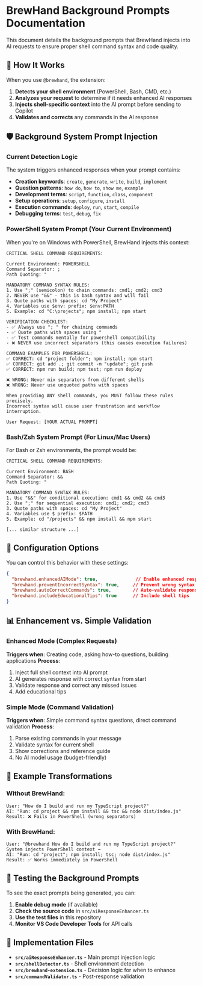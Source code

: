 # BrewHand Background Prompts Documentation

This document details the background prompts that BrewHand injects into AI requests to ensure proper shell command syntax and code quality.

## 🎯 How It Works

When you use `@brewhand`, the extension:

1. **Detects your shell environment** (PowerShell, Bash, CMD, etc.)
2. **Analyzes your request** to determine if it needs enhanced AI responses
3. **Injects shell-specific context** into the AI prompt before sending to Copilot
4. **Validates and corrects** any commands in the AI response

## 🛡️ Background System Prompt Injection

### Current Detection Logic

The system triggers enhanced responses when your prompt contains:
- **Creation keywords**: `create`, `generate`, `write`, `build`, `implement`
- **Question patterns**: `how do`, `how to`, `show me`, `example`
- **Development terms**: `script`, `function`, `class`, `component`
- **Setup operations**: `setup`, `configure`, `install`
- **Execution commands**: `deploy`, `run`, `start`, `compile`
- **Debugging terms**: `test`, `debug`, `fix`

### PowerShell System Prompt (Your Current Environment)

When you're on Windows with PowerShell, BrewHand injects this context:

```
CRITICAL SHELL COMMAND REQUIREMENTS:

Current Environment: POWERSHELL
Command Separator: ; 
Path Quoting: "

MANDATORY COMMAND SYNTAX RULES:
1. Use ";" (semicolon) to chain commands: cmd1; cmd2; cmd3
2. NEVER use "&&" - this is bash syntax and will fail
3. Quote paths with spaces: cd "My Project"
4. Variables use $env: prefix: $env:PATH
5. Example: cd "C:\projects"; npm install; npm start

VERIFICATION CHECKLIST:
- ✅ Always use "; " for chaining commands
- ✅ Quote paths with spaces using "
- ✅ Test commands mentally for powershell compatibility
- ❌ NEVER use incorrect separators (this causes execution failures)

COMMAND EXAMPLES FOR POWERSHELL:
✅ CORRECT: cd "project folder"; npm install; npm start
✅ CORRECT: git add .; git commit -m "update"; git push
✅ CORRECT: npm run build; npm test; npm run deploy

❌ WRONG: Never mix separators from different shells
❌ WRONG: Never use unquoted paths with spaces

When providing ANY shell commands, you MUST follow these rules precisely. 
Incorrect syntax will cause user frustration and workflow interruption.

User Request: [YOUR ACTUAL PROMPT]
```

### Bash/Zsh System Prompt (For Linux/Mac Users)

For Bash or Zsh environments, the prompt would be:

```
CRITICAL SHELL COMMAND REQUIREMENTS:

Current Environment: BASH
Command Separator: && 
Path Quoting: "

MANDATORY COMMAND SYNTAX RULES:
1. Use "&&" for conditional execution: cmd1 && cmd2 && cmd3
2. Use ";" for sequential execution: cmd1; cmd2; cmd3
3. Quote paths with spaces: cd "My Project"
4. Variables use $ prefix: $PATH
5. Example: cd "/projects" && npm install && npm start

[... similar structure ...]
```

## 🔧 Configuration Options

You can control this behavior with these settings:

```json
{
  "brewhand.enhancedAIMode": true,              // Enable enhanced responses
  "brewhand.preventIncorrectSyntax": true,     // Prevent wrong syntax generation
  "brewhand.autoCorrectCommands": true,        // Auto-validate responses
  "brewhand.includeEducationalTips": true      // Include shell tips
}
```

## 📊 Enhancement vs. Simple Validation

### Enhanced Mode (Complex Requests)
**Triggers when**: Creating code, asking how-to questions, building applications
**Process**: 
1. Inject full shell context into AI prompt
2. AI generates response with correct syntax from start
3. Validate response and correct any missed issues
4. Add educational tips

### Simple Mode (Command Validation)
**Triggers when**: Simple command syntax questions, direct command validation
**Process**:
1. Parse existing commands in your message
2. Validate syntax for current shell
3. Show corrections and reference guide
4. No AI model usage (budget-friendly)

## 🎯 Example Transformations

### Without BrewHand:
```
User: "How do I build and run my TypeScript project?"
AI: "Run: cd project && npm install && tsc && node dist/index.js"
Result: ❌ Fails in PowerShell (wrong separators)
```

### With BrewHand:
```
User: "@brewhand How do I build and run my TypeScript project?"
System injects PowerShell context →
AI: "Run: cd "project"; npm install; tsc; node dist/index.js"
Result: ✅ Works immediately in PowerShell
```

## 🧪 Testing the Background Prompts

To see the exact prompts being generated, you can:

1. **Enable debug mode** (if available)
2. **Check the source code** in `src/aiResponseEnhancer.ts`
3. **Use the test files** in this repository
4. **Monitor VS Code Developer Tools** for API calls

## 📝 Implementation Files

- **`src/aiResponseEnhancer.ts`** - Main prompt injection logic
- **`src/shellDetector.ts`** - Shell environment detection
- **`src/brewhand-extension.ts`** - Decision logic for when to enhance
- **`src/commandValidator.ts`** - Post-response validation
